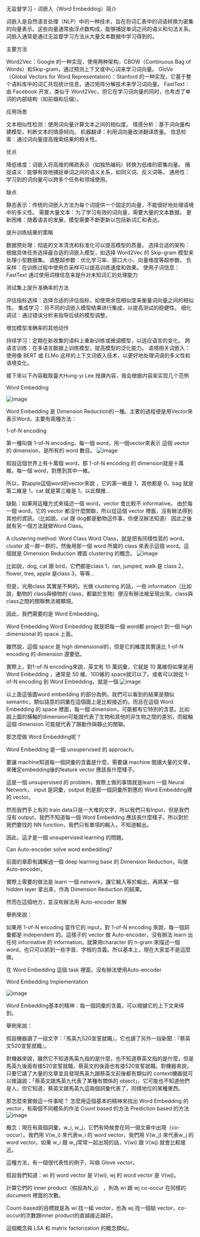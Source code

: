 无监督学习 - 词嵌入（Word Embedding）简介

词嵌入是自然语言处理（NLP）中的一种技术，旨在将词汇表中的词语转换为密集的向量表示。这些向量通常由浮点数构成，能够捕捉单词之间的语义和句法关系。词嵌入通常是通过无监督学习方法从大量文本数据中学习得到的。

主要方法

Word2Vec：Google 的一种实现，使用两种架构，CBOW（Continuous Bag of Words）和Skip-gram，通过预测上下文或中心词来学习词向量。
GloVe（Global Vectors for Word Representation）：Stanford 的一种实现，它基于整个语料库中的词汇共现统计信息，通过矩阵分解技术来学习词向量。
FastText：由 Facebook 开发，类似于 Word2Vec，但它在学习词向量的同时，也考虑了单词的内部结构（如前缀和后缀）。

应用场景

文本相似性检测：使用词向量计算文本之间的相似度。
情感分析：基于词向量构建模型，判断文本的情感倾向。
机器翻译：利用词向量改进翻译质量。
信息检索：通过词向量提高搜索结果的相关性。

优点

降低维度：词嵌入将高维的稀疏表示（如独热编码）转换为低维的密集向量。
捕捉语义：能够有效地捕捉单词之间的语义关系，如同义词、反义词等。
通用性：学习到的词向量可以跨多个任务和领域使用。

缺点

静态表示：传统的词嵌入方法为每个词提供一个固定的向量，不能很好地处理语境中的多义性。
需要大量文本：为了学习有效的词向量，需要大量的文本数据。
更新困难：随着语言的发展，模型需要不断更新以包括新词汇和表达。

提升训练结果的策略

数据预处理：彻底的文本清洗和标准化可以提高模型的质量。
选择合适的架构：根据具体任务选择最合适的词嵌入模型，如选择 Word2Vec 的 Skip-gram 模型来处理小型数据集。
调整超参数：优化学习率、窗口大小、向量维度等超参数。
负采样：在训练过程中使用负采样可以提高训练速度和效果。
使用子词信息：FastText 通过使用词根信息来提升对未知词汇的处理能力


测试集上提升准确率的方法

评估指标选择：选择合适的评估指标，如使用余弦相似度来衡量词向量之间的相似性。
集成学习：将不同的词嵌入模型结果进行集成，以提高测试的稳健性。
细化调试：通过错误分析来指导后续的模型调整。


增加模型准确率的其他动作

持续学习：定期在新收集的语料上重新训练或微调模型，以适应语言的变化。
跨语言训练：在多语言数据上训练模型，提高模型的泛化能力。
语境相关词嵌入：使用像 BERT 或 ELMo 这样的上下文词嵌入技术，以更好地处理词语的多义性和语境变化。

接下來以下內容截取臺大Hung-yi Lee 授課內容，我会根据内容来实现几个范例

Word Embedding

![image](https://github.com/joycelai140420/MachineLearning/assets/167413809/e0f3b467-47b5-4554-a30d-71b8f36b7ab6)

Word Embedding 是 Dimension Reduction的一種。主要的過程便是用Vector來表示Word。主要有兩種方法：

1-of-N encoding

第一種叫做 1-of-N encoding，每一個 word，用一個vector來表示 這個 vector 的 dimension，是所有的 word 數目。
![image](https://github.com/joycelai140420/MachineLearning/assets/167413809/2b44d085-b388-40c9-8c9a-6b10d47b0f6c)

假設這個世界上有十萬個 word，那 1-of-N encoding 的 dimension就是十萬維。每一個 word，對應到其中一維。

所以，對apple這個word的vector來說 ，它的第一維是 1，其他都是 0。bag 就是第二維是 1，cat 就是第三維是 1，以此類推...

缺點：如果用這種方式來描述一個 word，vector 會比較不 informative。 由於每一個 word，它的 vector 都沒什麼關聯，所以從這個 vector 裡面，沒有辦法得到其他的資訊。（比如說，cat 跟 dog都是動物這件事，你便沒辦法知道） 因此之後就有另一個方法就做Word Class。

A clustering method: Word Class
Word Class，就是把有同樣性質的 word，cluster 成一群一群的，然後用那一個 word 所屬的 class 來表示這個 word。這個就是 Dimension Reduction 裡面 clustering 的概念。
![image](https://github.com/joycelai140420/MachineLearning/assets/167413809/85952ec6-f202-4f10-9a50-76019d37e386)

比如說，dog, cat 跟 bird，它們都是class 1，ran, jumped, walk 是 class 2，flower, tree, apple 是class 3，等等...

但是，光用class 其實是不夠的。光做 clustering 的話，一些 information（比如說，動物的 class與植物的 class，都屬於生物）便沒有辦法被呈現出來。class與class之間的關聯無法被顯現。

因此，我們需要的是 Word Embedding。

Word Embedding
Word Embedding 就是把每一個 word都 project 到一個 high dimensional 的 space 上面。

雖然說，這個 space 是 high dimensional的，但是它的維度其實遠比 1-of-N encoding 的 dimension 還要低。

實際上，對1-of-N encoding來說，英文有 10 萬詞彙，它就是 10 萬維但如果是用 Word Embedding ，通常是 50 維、100維的 space就可以了。或者可以說從 1-of-N encoding 到 Word Embedding，就是一個
![image](https://github.com/joycelai140420/MachineLearning/assets/167413809/ae22b721-b173-44b6-96eb-3359f0f03ac4)

以上面這張圖word embedding 的部分為例，我們可以看到的結果是類似 semantic，類似語意的詞彙在這個圖上是比較接近的。而且在這個 Word Embedding 的 space 裡面，每一個 dimension，可能都有它特別的含意。比如說上圖的橫軸的dimension可能就代表了生物和其他的非生物之間的差別，而縱軸這個 dimension 可能就代表了跟動作與靜止的關聯。

那怎麼做 Word Embedding呢？

Word Embedding 是一個 unsupervised 的 approach。

要讓 machine知道每一個詞彙的含義是什麼，需要讓 machine 閱讀大量的文章，來確定embedding後的feature vector 應該長什麼樣子。

這是一個 unsupervised 的 problem，實際上做的事情就是learn 一個 Neural Network， input 是詞彙，output 則是那一個詞彙所對應的 Word Embedding裡的 vector。

然而我們手上有的 train data只是一大堆的文字，所以我們只有Input，但是我們沒有 output，我們不知道每一個 Word Embedding 應該長什麼樣子。所以對於我們要找的 NN function，我們只有單項的輸入，不知道輸出。

因此，這才是一個 unsupervised learning 的問題。

Can Auto-encoder solve word embedding?

前面的章節有講解過一個 deep learning base 的 Dimension Reduction，叫做 Auto-encoder。

實際上需要的做法是 learn 一個 network，讓它輸入等於輸出，再將某一個 hidden layer 拿出來，作為 Dimension Reduction 的結果。

然而在這個地方，並沒有辦法用 Auto-encoder 來解

舉例來說：

如果用 1-of-N encoding 當作它的 input，對 1-of-N encoding 來說，每一個詞彙都是 independent 的。這樣子的 vector 做 Auto-encoder，沒有辦法 learn 出任何 informative 的 information。就算用character 的 n-gram 來描述一個 word，也只可以抓到一些字首、字根的含義。所以基本上，現在大家並不是這麼做。

在 Word Embedding 這個 task 裡面，沒有辦法使用Auto-encoder

Word Embedding Implementation

![image](https://github.com/joycelai140420/MachineLearning/assets/167413809/fcf3770d-f861-43e7-b900-b008bbcf284a)

Word Embedding基本的精神：每一個詞彙的含義，可以根據它的上下文來得到。

舉例來說：

假設機器讀了一段文字：『馬英九520宣誓就職』，它也讀了另外一段新聞：『蔡英文520宣誓就職』。

對機器來說，雖然它不知道馬英九指的是什麼，也不知道蔡英文指的是什麼，但是馬英九後面有接520宣誓就職，蔡英文的後面也有接520宣誓就職。對機器來說，只要它讀了大量的文章並且發現馬英九跟蔡英文前後都有類似的 context機器就可以推論說：「蔡英文跟馬英九代表了某種有關係的 object」。它可能也不知道他們是人，但它知道，蔡英文跟馬英九這兩個詞彙代表了，同樣地位的某種東西。

那怎麼來實做這一件事呢？
怎麼用這個基本的精神來找出 Word Embedding 的 vector，有兩個不同體系的作法
    Count based 的方法
    Prediction based 的方法
![image](https://github.com/joycelai140420/MachineLearning/assets/167413809/b703a5d4-1439-49d2-a9c0-0a321eaf089a)

概念：現在有兩個詞彙，w_i, w_j，它們有時候會在同一個文章中出現（co-occur）。我們用 V(w_i) 來代表w_i 的 word vector，我們用 V(w_j) 來代表w_j 的 word vector。如果 w_i 跟 w_j常常一起出現的話，V(wi) 跟 V(wj) 就會比較接近。

這種方法，有一個很代表性的例子，叫做 Glove vector。

假設我們知道：wi 的 word vector 是 V(wi), wj 的 word vector 是 V(wj)。

計算它們的 inner product（假設為N_ij） ，則為 wi 跟 wj co-occur 在同樣的 document 裡面的次數。

Count-based的目標就是為 wi 找一組 vector，也為 wj 找一個組 vector，co-occur的次數跟inner product的直越接近越好。

這個概念與 LSA 和 matrix factorization 的概念類似。









